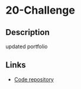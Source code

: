 # 20-Challenge
## Description
updated portfolio
## Links 
+ [Code repository](https://github.com/Ndvschen8/20-Challenge.git)
